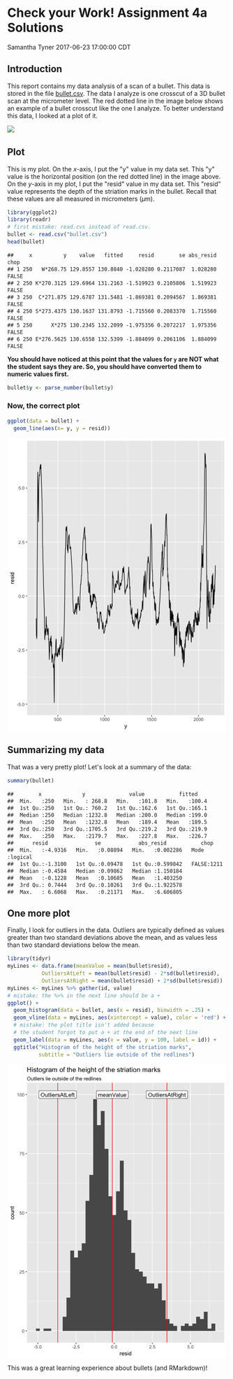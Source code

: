 Check your Work! Assignment 4a Solutions
================
Samantha Tyner
2017-06-23 17:00:00 CDT

Introduction
------------

This report contains my data analysis of a scan of a bullet. This data is stored in the file [bullet.csv](./bullet.csv). The data I analyze is one crosscut of a 3D bullet scan at the micrometer level. The red dotted line in the image below shows an example of a bullet crosscut like the one I analyze. To better understand this data, I looked at a plot of it.

![](striations.jpg)

Plot
----

This is my plot. On the *x*-axis, I put the "y" value in my data set. This "y" value is the horizontal position (on the red dotted line) in the image above. On the *y*-axis in my plot, I put the "resid" value in my data set. This "resid" value represents the depth of the striation marks in the bullet. Recall that these values are all measured in micrometers (*μ*m).

<!-- In the brackets below, delete `eval = FALSE` before clicking `knit` -->
``` r
library(ggplot2)
library(readr)
# first mistake: read.cvs instead of read.csv.
bullet <- read.csv("bullet.csv")
head(bullet)
```

    ##     x          y    value   fitted     resid        se abs_resid  chop
    ## 1 250   W*268.75 129.8557 130.8840 -1.028280 0.2117087  1.028280 FALSE
    ## 2 250 K*270.3125 129.6964 131.2163 -1.519923 0.2105806  1.519923 FALSE
    ## 3 250  C*271.875 129.6787 131.5481 -1.869381 0.2094567  1.869381 FALSE
    ## 4 250 S*273.4375 130.1637 131.8793 -1.715560 0.2083370  1.715560 FALSE
    ## 5 250      X*275 130.2345 132.2099 -1.975356 0.2072217  1.975356 FALSE
    ## 6 250 E*276.5625 130.6558 132.5399 -1.884099 0.2061106  1.884099 FALSE

**You should have noticed at this point that the values for `y` are NOT what the student says they are. So, you should have converted them to numeric values first.**

``` r
bullet$y <- parse_number(bullet$y)
```

### Now, the correct plot

``` r
ggplot(data = bullet) + 
  geom_line(aes(x= y, y = resid))
```

<img src="2017-06-23-Solutions_files/figure-markdown_github-ascii_identifiers/myPlotCorrect-1.png" style="display: block; margin: auto;" />

Summarizing my data
-------------------

That was a very pretty plot! Let's look at a summary of the data:

``` r
summary(bullet)
```

    ##        x             y              value           fitted     
    ##  Min.   :250   Min.   : 268.8   Min.   :101.8   Min.   :100.4  
    ##  1st Qu.:250   1st Qu.: 760.2   1st Qu.:162.6   1st Qu.:165.1  
    ##  Median :250   Median :1232.8   Median :200.0   Median :199.0  
    ##  Mean   :250   Mean   :1232.8   Mean   :189.4   Mean   :189.5  
    ##  3rd Qu.:250   3rd Qu.:1705.5   3rd Qu.:219.2   3rd Qu.:219.9  
    ##  Max.   :250   Max.   :2179.7   Max.   :227.8   Max.   :226.7  
    ##      resid               se            abs_resid           chop        
    ##  Min.   :-4.9316   Min.   :0.08894   Min.   :0.002286   Mode :logical  
    ##  1st Qu.:-1.3100   1st Qu.:0.09478   1st Qu.:0.599842   FALSE:1211     
    ##  Median :-0.4584   Median :0.09862   Median :1.150184                  
    ##  Mean   :-0.1228   Mean   :0.10685   Mean   :1.403250                  
    ##  3rd Qu.: 0.7444   3rd Qu.:0.10261   3rd Qu.:1.922578                  
    ##  Max.   : 6.6068   Max.   :0.21171   Max.   :6.606805

One more plot
-------------

Finally, I look for outliers in the data. Outliers are typically defined as values greater than two standard deviations above the mean, and as values less than two standard deviations below the mean.

<!-- In the brackets below, delete `eval = FALSE` before clicking `knit` -->
``` r
library(tidyr)
myLines <- data.frame(meanValue = mean(bullet$resid), 
           OutliersAtLeft = mean(bullet$resid) - 2*sd(bullet$resid),
           OutliersAtRight = mean(bullet$resid) + 2*sd(bullet$resid))
myLines <- myLines %>% gather(id, value)
# mistake: the %>% in the next line should be a + 
ggplot() +
  geom_histogram(data = bullet, aes(x = resid), binwidth = .25) + 
  geom_vline(data = myLines, aes(xintercept = value), color = 'red') +
  # mistake: the plot title isn't added because
  # the student forgot to put a + at the end of the next line
  geom_label(data = myLines, aes(x = value, y = 100, label = id)) +
  ggtitle("Histogram of the height of the striation marks", 
          subtitle = "Outliers lie outside of the redlines")
```

<img src="2017-06-23-Solutions_files/figure-markdown_github-ascii_identifiers/myPlot2-1.png" style="display: block; margin: auto;" />

This was a great learning experience about bullets (and RMarkdown)!
